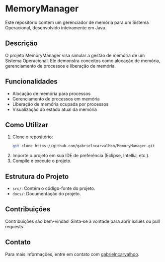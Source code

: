 # MemoryManager

Este repositório contém um gerenciador de memória para um Sistema Operacional, desenvolvido inteiramente em Java.

## Descrição

O projeto MemoryManager visa simular a gestão de memória de um Sistema Operacional. Ele demonstra conceitos como alocação de memória, gerenciamento de processos e liberação de memória.

## Funcionalidades

- Alocação de memória para processos
- Gerenciamento de processos em memória
- Liberação de memória ocupada por processos
- Visualização do estado atual da memória

## Como Utilizar

1. Clone o repositório:
    ```sh
    git clone https://github.com/gabrielncarvalhoo/MemoryManager.git
    ```
2. Importe o projeto em sua IDE de preferência (Eclipse, IntelliJ, etc.).
3. Compile e execute o projeto.

## Estrutura do Projeto

- `src/`: Contém o código-fonte do projeto.
- `docs/`: Documentação do projeto.

## Contribuições

Contribuições são bem-vindas! Sinta-se à vontade para abrir issues ou pull requests.


## Contato

Para mais informações, entre em contato com [gabrielncarvalhoo](https://github.com/gabrielncarvalhoo).
